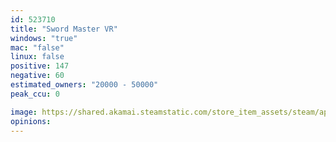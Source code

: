 ```yaml
---
id: 523710
title: "Sword Master VR"
windows: "true"
mac: "false"
linux: false
positive: 147
negative: 60
estimated_owners: "20000 - 50000"
peak_ccu: 0

image: https://shared.akamai.steamstatic.com/store_item_assets/steam/apps/523710/header.jpg?t=1494341264
opinions:
---
```

